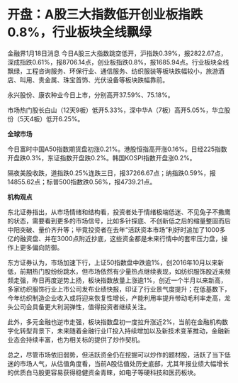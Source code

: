 # 开盘：A股三大指数低开创业板指跌0.8%，行业板块全线飘绿

金融界1月18日消息
今日A股三大指数跳空低开，沪指跌0.39%，报2822.67点，深成指跌0.61%，报8706.14点，创业板指跌0.8%，报1685.94点。行业板块全线飘绿，工程咨询服务、环保行业、通信服务、纺织服装等板块跌幅较小，旅游酒店、叫用、贵金属、珠宝首饰、光伏设备等板块跌幅靠前。

永兴股份、康农种业今日上市，分别高开37.59%、75.18%。

市场热门股长白山（12天9板）低开5.33%，深中华A（7板）高开5.05%，华立股份（5天4板）低开6.25%。

**全球市场**

今日富时中国A50指数期货盘初涨0.21%。港股恒指高开涨0.16%。日经225指数开盘跌0.3%，东证指数开盘跌0.2%。韩国KOSPI指数开盘涨0.2%。

隔夜美股收跌，道指跌0.25%连跌三日，报37266.67点；纳指跌0.59%，报14855.62点；标普500指数跌0.56%，报4739.21点。

**机构观点**

东北证券指出，从市场情绪和结构看，投资者处于情绪极端低迷、不见兔子不撒鹰的状态，需要看到更多的市场信号，比如多针探底、不创新低之后的缩量整固而后中阳突破、量价齐升等；毕竟投资者在去年“活跃资本市场”利好时追加了1000多亿的融资盘、并在3000点附近抄底，这些资金都是未来行情中的套牢压力盘，操作上更多偏向防御。

东方证券认为，市场加速下行，上证50指数盘中跌逾1%，创2016年10月以来新低，前期热门股纷纷跳水，但市场依然有少量热点继续表现，如纺织服饰股近来频频走强，昨日再度逆势上扬，板块指数放量上涨逾1%，创近一个半月以来新高，多家纺织服饰行业上市公司发布业绩快报，印证了行业景气度提升；在低基数下，今年纺织制造企业收入或将迎来恢复性增长，产能利用率提升带动毛利率走高，龙头公司会具备更大利润弹性，值得投资者继续关注。

此外，多元金融也逆市走强，板块指数盘初一度拉升涨近2%，当前在金融机构数字化转型背景下，未来随着金融行业IT投入持续增加以及新技术变革推动，金融新业态会持续丰富，也为相关标的提供了炒作契机。

总之，尽管市场依旧弱势，但活跃资金仍在挖掘可以炒作的题材股，活跃了当下低迷的市场人气，从估值角度看，当前A股估值处历史底部，尤其年报业绩大幅增长的优质白马股更容易获得稳健资金青睐，如电子等硬科技和医药板块。

